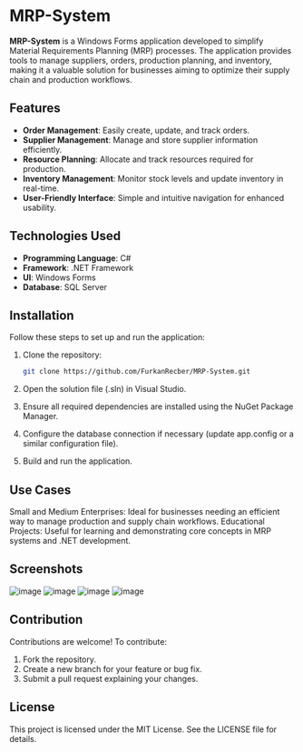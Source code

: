 # MRP-System

**MRP-System** is a Windows Forms application developed to simplify Material Requirements Planning (MRP) processes. The application provides tools to manage suppliers, orders, production planning, and inventory, making it a valuable solution for businesses aiming to optimize their supply chain and production workflows.

## Features

- **Order Management**: Easily create, update, and track orders.  
- **Supplier Management**: Manage and store supplier information efficiently.  
- **Resource Planning**: Allocate and track resources required for production.  
- **Inventory Management**: Monitor stock levels and update inventory in real-time.  
- **User-Friendly Interface**: Simple and intuitive navigation for enhanced usability.

## Technologies Used

- **Programming Language**: C#  
- **Framework**: .NET Framework  
- **UI**: Windows Forms  
- **Database**: SQL Server  

## Installation

Follow these steps to set up and run the application:

1. Clone the repository:  
   ```bash
   git clone https://github.com/FurkanRecber/MRP-System.git

4. Open the solution file (.sln) in Visual Studio.

3. Ensure all required dependencies are installed using the NuGet Package Manager.

4. Configure the database connection if necessary (update app.config or a similar configuration file).

5. Build and run the application.

## Use Cases
Small and Medium Enterprises: Ideal for businesses needing an efficient way to manage production and supply chain workflows.
Educational Projects: Useful for learning and demonstrating core concepts in MRP systems and .NET development.

## Screenshots
![image](https://github.com/user-attachments/assets/3ddfb3f2-1509-4018-8f91-3e1d1a36db4b)
![image](https://github.com/user-attachments/assets/4525f154-a023-4d3c-b72e-99a246b9e92a)
![image](https://github.com/user-attachments/assets/293725c2-301b-408a-9ae7-3bc6a6c675e4)
![image](https://github.com/user-attachments/assets/50677ba4-4e14-4937-9d4d-2d79acc5f610)

## Contribution
Contributions are welcome! To contribute:

1. Fork the repository.
2. Create a new branch for your feature or bug fix.
3. Submit a pull request explaining your changes.
## License
This project is licensed under the MIT License. See the LICENSE file for details.
